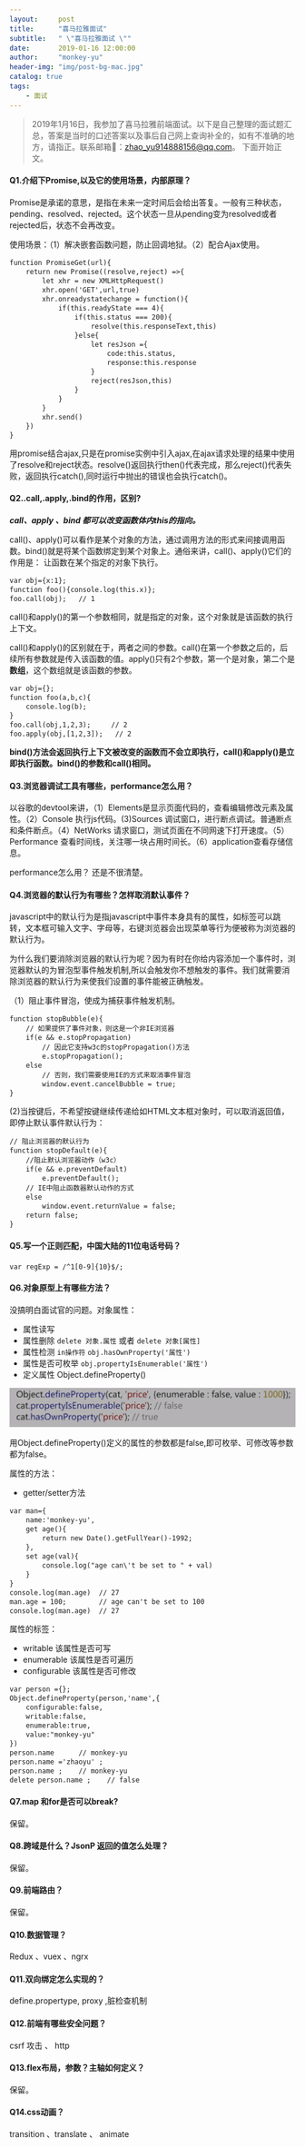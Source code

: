 ```yaml
---
layout:     post
title:      "喜马拉雅面试"
subtitle:   " \"喜马拉雅面试 \""
date:       2019-01-16 12:00:00
author:     "monkey-yu"
header-img: "img/post-bg-mac.jpg"
catalog: true
tags:
    - 面试
---
```

> 2019年1月16日，我参加了喜马拉雅前端面试。以下是自己整理的面试题汇总，答案是当时的口述答案以及事后自己网上查询补全的，如有不准确的地方，请指正。联系邮箱📮：zhao_yu914888156@qq.com。 下面开始正文。

#### Q1.介绍下Promise,以及它的使用场景，内部原理？

Promise是承诺的意思，是指在未来一定时间后会给出答复。一般有三种状态，pending、resolved、rejected。这个状态一旦从pending变为resolved或者rejected后，状态不会再改变。

使用场景：（1）解决嵌套函数问题，防止回调地狱。（2）配合Ajax使用。

```
function PromiseGet(url){
    return new Promise((resolve,reject) =>{
        let xhr = new XMLHttpRequest()
        xhr.open('GET',url,true)
        xhr.onreadystatechange = function(){
            if(this.readyState === 4){
                if(this.status === 200){
                    resolve(this.responseText,this)
                }else{
                    let resJson ={
                        code:this.status,
                        response:this.response
                    }
                    reject(resJson,this)
                }
            }
        }
        xhr.send()
    })
}
```

用promise结合ajax,只是在promise实例中引入ajax,在ajax请求处理的结果中使用了resolve和reject状态。resolve()返回执行then()代表完成，那么reject()代表失败，返回执行catch(),同时运行中抛出的错误也会执行catch()。

#### Q2..call,.apply,.bind的作用，区别?

***call、apply 、bind 都可以改变函数体内this的指向。***

call()、apply()可以看作是某个对象的方法，通过调用方法的形式来间接调用函数。bind()就是将某个函数绑定到某个对象上。通俗来讲，call()、apply()它们的作用是： 让函数在某个指定的对象下执行。

```
var obj={x:1};
function foo(){console.log(this.x)};
foo.call(obj);   // 1
```

call()和apply()的第一个参数相同，就是指定的对象，这个对象就是该函数的执行上下文。

call()和apply()的区别就在于，两者之间的参数。call()在第一个参数之后的，后续所有参数就是传入该函数的值。apply()只有2个参数，第一个是对象，第二个是**数组**，这个数组就是该函数的参数。

```
var obj={};
function foo(a,b,c){
    console.log(b);
}
foo.call(obj,1,2,3);     // 2
foo.apply(obj,[1,2,3]);   // 2
```

**bind()方法会返回执行上下文被改变的函数而不会立即执行，call()和apply()是立即执行函数。bind()的参数和call()相同。**

#### Q3.浏览器调试工具有哪些，performance怎么用？

以谷歌的devtool来讲，（1）Elements是显示页面代码的，查看编辑修改元素及属性。（2）Console 执行js代码。(3)Sources 调试窗口，进行断点调试。普通断点和条件断点。（4）NetWorks 请求窗口，测试页面在不同网速下打开速度。（5）Performance 查看时间线，关注哪一块占用时间长。（6）application查看存储信息。

performance怎么用？ 还是不很清楚。

#### Q4.浏览器的默认行为有哪些？怎样取消默认事件？

javascript中的默认行为是指javascript中事件本身具有的属性，如<a>标签可以跳转，文本框可输入文字、字母等，右键浏览器会出现菜单等行为便被称为浏览器的默认行为。

为什么我们要消除浏览器的默认行为呢？因为有时在你给内容添加一个事件时，浏览器默认的为冒泡型事件触发机制,所以会触发你不想触发的事件。我们就需要消除浏览器的默认行为来使我们设置的事件能被正确触发。

（1）阻止事件冒泡，使成为捕获事件触发机制。

```
function stopBubble(e){
    // 如果提供了事件对象，则这是一个非IE浏览器
    if(e && e.stopPropagation)
    	// 因此它支持w3c的stopPropagation()方法
    	e.stopPropagation();
    else
    	// 否则，我们需要使用IE的方式来取消事件冒泡
    	window.event.cancelBubble = true;
}
```

(2)当按键后，不希望按键继续传递给如HTML文本框对象时，可以取消返回值，即停止默认事件默认行为：

```
// 阻止浏览器的默认行为
function stopDefault(e){
    //阻止默认浏览器动作（w3c）
    if(e && e.preventDefault)
    	e.preventDefault();
    // IE中阻止函数器默认动作的方式
    else
    	window.event.returnValue = false;
    return false;
}
```

#### Q5.写一个正则匹配，中国大陆的11位电话号码？

```
var regExp = /^1[0-9]{10}$/;
```

#### Q6.对象原型上有哪些方法？

没搞明白面试官的问题。对象属性：

- 属性读写
- 属性删除 `delete 对象.属性` 或者 `delete 对象[属性]`
- 属性检测   `in操作符`  `obj.hasOwnProperty('属性')`  
- 属性是否可枚举  `obj.propertyIsEnumerable('属性')`
- 定义属性  Object.defineProperty()

![obj-1](/img/post_img/js-interview/obj-1.png)

用Object.defineProperty()定义的属性的参数都是false,即可枚举、可修改等参数都为false。

属性的方法：

- getter/setter方法

```
var man={
    name:'monkey-yu',
    get age(){
        return new Date().getFullYear()-1992;
    },
    set age(val){
        console.log("age can\'t be set to " + val)
    }
}
console.log(man.age)  // 27
man.age = 100;        // age can't be set to 100
console.log(man.age)  // 27

```

属性的标签：

- writable  该属性是否可写
- enumerable  该属性是否可遍历
- configurable  该属性是否可修改

```
var person ={};
Object.defineProperty(person,'name',{
    configurable:false,
    writable:false,
    enumerable:true,
    value:"monkey-yu"
})
person.name      // monkey-yu
person.name ='zhaoyu' ;
person.name ;    // monkey-yu
delete person.name ;    // false
```

#### Q7.map 和for是否可以break?

保留。

#### Q8.跨域是什么？JsonP 返回的值怎么处理？

保留。

#### Q9.前端路由？

保留。

#### Q10.数据管理？

Redux 、vuex 、ngrx

#### Q11.双向绑定怎么实现的？

define.propertype, proxy ,脏检查机制

#### Q12.前端有哪些安全问题？

csrf 攻击 、 http 

#### Q13.flex布局，参数？主轴如何定义？

保留。

#### Q14.css动画？

transition 、translate 、 animate

